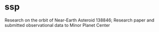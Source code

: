 # ssp
Research on the orbit of Near-Earth Asteroid 138846; Research paper and submitted observational data to Minor Planet Center
